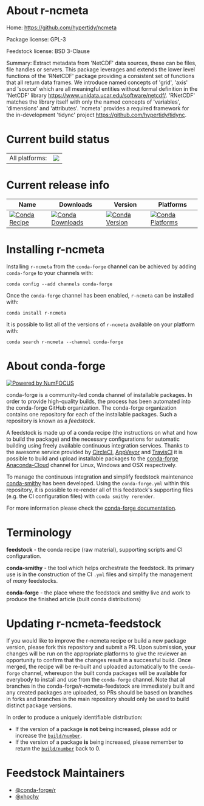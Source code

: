 About r-ncmeta
==============

Home: https://github.com/hypertidy/ncmeta

Package license: GPL-3

Feedstock license: BSD 3-Clause

Summary: Extract metadata from 'NetCDF' data sources, these can be files, file handles or servers. This package leverages and extends the lower level functions of the 'RNetCDF' package  providing a consistent set of functions that all return data frames. We introduce named concepts  of 'grid', 'axis' and 'source' which are all meaningful entities without formal definition in the  'NetCDF' library <https://www.unidata.ucar.edu/software/netcdf/>. 'RNetCDF' matches the library  itself with only the named concepts of 'variables', 'dimensions' and 'attributes'. 'ncmeta' provides a required framework for the in-development 'tidync' project <https://github.com/hypertidy/tidync>.



Current build status
====================


<table><tr><td>All platforms:</td>
    <td>
      <a href="https://dev.azure.com/conda-forge/feedstock-builds/_build/latest?definitionId=7143&branchName=master">
        <img src="https://dev.azure.com/conda-forge/feedstock-builds/_apis/build/status/r-ncmeta-feedstock?branchName=master">
      </a>
    </td>
  </tr>
</table>

Current release info
====================

| Name | Downloads | Version | Platforms |
| --- | --- | --- | --- |
| [![Conda Recipe](https://img.shields.io/badge/recipe-r--ncmeta-green.svg)](https://anaconda.org/conda-forge/r-ncmeta) | [![Conda Downloads](https://img.shields.io/conda/dn/conda-forge/r-ncmeta.svg)](https://anaconda.org/conda-forge/r-ncmeta) | [![Conda Version](https://img.shields.io/conda/vn/conda-forge/r-ncmeta.svg)](https://anaconda.org/conda-forge/r-ncmeta) | [![Conda Platforms](https://img.shields.io/conda/pn/conda-forge/r-ncmeta.svg)](https://anaconda.org/conda-forge/r-ncmeta) |

Installing r-ncmeta
===================

Installing `r-ncmeta` from the `conda-forge` channel can be achieved by adding `conda-forge` to your channels with:

```
conda config --add channels conda-forge
```

Once the `conda-forge` channel has been enabled, `r-ncmeta` can be installed with:

```
conda install r-ncmeta
```

It is possible to list all of the versions of `r-ncmeta` available on your platform with:

```
conda search r-ncmeta --channel conda-forge
```


About conda-forge
=================

[![Powered by NumFOCUS](https://img.shields.io/badge/powered%20by-NumFOCUS-orange.svg?style=flat&colorA=E1523D&colorB=007D8A)](http://numfocus.org)

conda-forge is a community-led conda channel of installable packages.
In order to provide high-quality builds, the process has been automated into the
conda-forge GitHub organization. The conda-forge organization contains one repository
for each of the installable packages. Such a repository is known as a *feedstock*.

A feedstock is made up of a conda recipe (the instructions on what and how to build
the package) and the necessary configurations for automatic building using freely
available continuous integration services. Thanks to the awesome service provided by
[CircleCI](https://circleci.com/), [AppVeyor](https://www.appveyor.com/)
and [TravisCI](https://travis-ci.org/) it is possible to build and upload installable
packages to the [conda-forge](https://anaconda.org/conda-forge)
[Anaconda-Cloud](https://anaconda.org/) channel for Linux, Windows and OSX respectively.

To manage the continuous integration and simplify feedstock maintenance
[conda-smithy](https://github.com/conda-forge/conda-smithy) has been developed.
Using the ``conda-forge.yml`` within this repository, it is possible to re-render all of
this feedstock's supporting files (e.g. the CI configuration files) with ``conda smithy rerender``.

For more information please check the [conda-forge documentation](https://conda-forge.org/docs/).

Terminology
===========

**feedstock** - the conda recipe (raw material), supporting scripts and CI configuration.

**conda-smithy** - the tool which helps orchestrate the feedstock.
                   Its primary use is in the construction of the CI ``.yml`` files
                   and simplify the management of *many* feedstocks.

**conda-forge** - the place where the feedstock and smithy live and work to
                  produce the finished article (built conda distributions)


Updating r-ncmeta-feedstock
===========================

If you would like to improve the r-ncmeta recipe or build a new
package version, please fork this repository and submit a PR. Upon submission,
your changes will be run on the appropriate platforms to give the reviewer an
opportunity to confirm that the changes result in a successful build. Once
merged, the recipe will be re-built and uploaded automatically to the
`conda-forge` channel, whereupon the built conda packages will be available for
everybody to install and use from the `conda-forge` channel.
Note that all branches in the conda-forge/r-ncmeta-feedstock are
immediately built and any created packages are uploaded, so PRs should be based
on branches in forks and branches in the main repository should only be used to
build distinct package versions.

In order to produce a uniquely identifiable distribution:
 * If the version of a package **is not** being increased, please add or increase
   the [``build/number``](https://conda.io/docs/user-guide/tasks/build-packages/define-metadata.html#build-number-and-string).
 * If the version of a package **is** being increased, please remember to return
   the [``build/number``](https://conda.io/docs/user-guide/tasks/build-packages/define-metadata.html#build-number-and-string)
   back to 0.

Feedstock Maintainers
=====================

* [@conda-forge/r](https://github.com/conda-forge/r/)
* [@xhochy](https://github.com/xhochy/)


